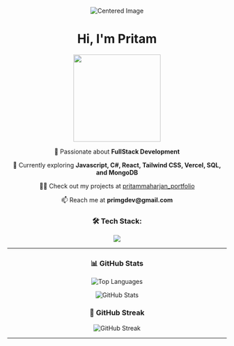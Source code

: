 <p align="center">
  <img src="https://res.cloudinary.com/dedpvue13/image/upload/v1726537260/extras/Ellipse_1_jivxjp.png" alt="Centered Image">
</p>

<h1 align="center">Hi, I'm Pritam</h1>

<div align="center">
  <img height="200" src="https://media3.giphy.com/media/v1.Y2lkPTc5MGI3NjExcGYyenJveXE4ZHczZTlvMnI4ZDBrdDZ4ajF3YWc1eHc1dG03dGY5MSZlcD12MV9pbnRlcm5hbF9naWZfYnlfaWQmY3Q9Zw/jTNG3RF6EwbkpD4LZx/giphy.gif" />
</div>

<p align="center">
  🚀 Passionate about <strong>FullStack Development</strong>
</p>

<p align="center">
  🌱 Currently exploring <strong>Javascript, C#, React, Tailwind CSS, Vercel, SQL, and MongoDB</strong>
</p>
<p align="center">
  👨‍💻 Check out my projects at <a href="https://pritammaharjan.vercel.app/" target="_blank">pritammaharjan_portfolio</a>
</p>

<p align="center">
  📫 Reach me at <strong>primgdev@gmail.com</strong>
</p>


<h3 align="center">🛠 Tech Stack:</h3>

<p align="center">
  <img src="https://skillicons.dev/icons?i=html,css,js,ts,react,nodejs,express,mongodb,unity,tailwind,git,github,vscode" />
</p>

---

<h3 align="center">📊 GitHub Stats</h3>

<p align="center">
  <img src="https://github-readme-stats.vercel.app/api/top-langs?username=pritammaharjan86&show_icons=true&locale=en&layout=compact&theme=dark" alt="Top Languages"/>
</p>


<p align="center">
  <img src="https://github-readme-stats.vercel.app/api?username=pritammaharjan86&show_icons=true&locale=en&theme=dark" alt="GitHub Stats"/>
</p>

<h3 align="center">📅 GitHub Streak</h3>

<p align="center">
  <img src="https://github-readme-streak-stats.herokuapp.com/?user=pritammaharjan86&theme=dark" alt="GitHub Streak"/>
</p>

---
